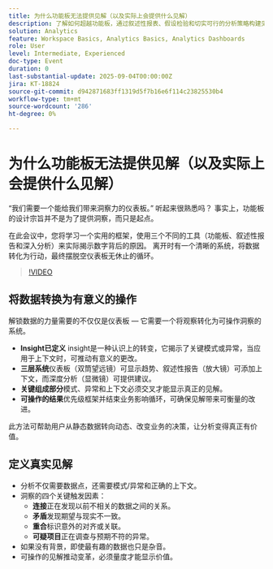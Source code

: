 ```yaml
---
title: 为什么功能板无法提供见解（以及实际上会提供什么见解）
description: 了解如何超越功能板，通过叙述性报表、假设检验和切实可行的分析策略构建见解系统。
solution: Analytics
feature: Workspace Basics, Analytics Basics, Analytics Dashboards
role: User
level: Intermediate, Experienced
doc-type: Event
duration: 0
last-substantial-update: 2025-09-04T00:00:00Z
jira: KT-18824
source-git-commit: d942871683ff1319d5f7b16e6f114c23825530b4
workflow-type: tm+mt
source-wordcount: '286'
ht-degree: 0%

---
```



# 为什么功能板无法提供见解（以及实际上会提供什么见解）

“我们需要一个能给我们带来洞察力的仪表板。” 听起来很熟悉吗？ 事实上，功能板的设计宗旨并不是为了提供洞察，而只是起点。

在此会议中，您将学习一个实用的框架，使用三个不同的工具（功能板、叙述性报告和深入分析）来实际揭示数字背后的原因。 离开时有一个清晰的系统，将数据转化为行动，最终摆脱空仪表板无休止的循环。

>[!VIDEO](https://video.tv.adobe.com/v/3471120/?learn=on&enablevpops)

## 将数据转换为有意义的操作

解锁数据的力量需要的不仅仅是仪表板 — 它需要一个将观察转化为可操作洞察的系统。

* **Insight已定义** insight是一种认识上的转变，它揭示了关键模式或异常，当应用于上下文时，可推动有意义的更改。
* **三层系统**&#x200B;仪表板（双筒望远镜）可显示趋势、叙述性报告（放大镜）可添加上下文，而深度分析（显微镜）可提供建议。
* **关键组成部分**&#x200B;模式、异常和上下文必须交叉才能显示真正的见解。
* **可操作的结果**&#x200B;优先级框架并结束业务影响循环，可确保见解带来可衡量的改进。

此方法可帮助用户从静态数据转向动态、改变业务的决策，让分析变得真正有价值。

## 定义真实见解

* 分析不仅需要数据点，还需要模式/异常和正确的上下文。
* 洞察的四个关键触发因素：
   * **连接**&#x200B;正在发现以前不相关的数据之间的关系。
   * **矛盾**&#x200B;发现期望与现实不一致。
   * **重合**&#x200B;标识意外的对齐或关联。
   * **可疑项目**&#x200B;正在调查与预期不符的异常。
* 如果没有背景，即使最有趣的数据也只是杂音。
* 可操作的见解推动变革，必须量度才能显示价值。
